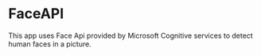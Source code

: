 # FaceAPI

This app uses Face Api provided by Microsoft Cognitive services to detect human faces in a picture.
